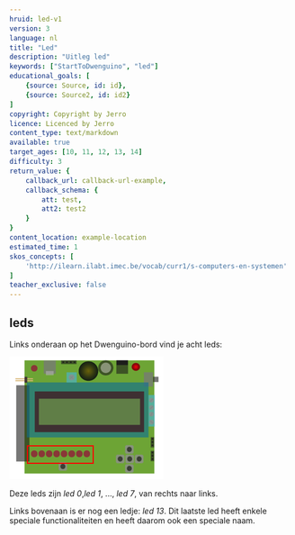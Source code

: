 ```yaml
---
hruid: led-v1
version: 3
language: nl
title: "Led"
description: "Uitleg led"
keywords: ["StartToDwenguino", "led"]
educational_goals: [
    {source: Source, id: id}, 
    {source: Source2, id: id2}
]
copyright: Copyright by Jerro
licence: Licenced by Jerro
content_type: text/markdown
available: true
target_ages: [10, 11, 12, 13, 14]
difficulty: 3
return_value: {
    callback_url: callback-url-example,
    callback_schema: {
        att: test,
        att2: test2
    }
}
content_location: example-location
estimated_time: 1
skos_concepts: [
    'http://ilearn.ilabt.imec.be/vocab/curr1/s-computers-en-systemen'
]
teacher_exclusive: false
---
```


## leds

Links onderaan op het Dwenguino-bord vind je acht leds:

![alt](embed/leds.png "Afb. leds")

Deze leds zijn *led 0*,*led 1*, ..., *led 7*, van rechts naar links.

Links bovenaan is er nog een ledje: *led 13*.
Dit laatste led heeft enkele speciale functionaliteiten en heeft daarom ook een speciale naam.

